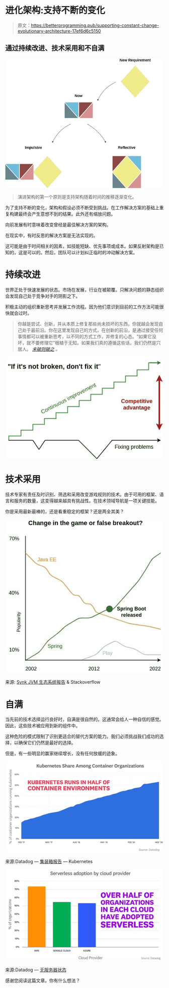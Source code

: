 # 进化架构:支持不断的变化

> 原文：<https://betterprogramming.pub/supporting-constant-change-evolutionary-architecture-17ef6d6c5150>

## 通过持续改进、技术采用和不自满

![](img/9f12ae1298bb12c327a27595be6237fb.png)

> 演进架构的第一个原则是支持架构随着时间的推移逐渐变化。

为了支持不断的变化，架构和假设必须不断受到挑战。在工作解决方案的基础上重复构建最终会产生意想不到的结果。此外还有缩放问题。

向前发展有时意味着改变曾经是最佳解决方案的架构。

在现实中，有时反思的解决方案是无法实现的。

这可能是由于时间相关的因素，如技能短缺、优先事项或成本。如果反射架构是已知的，这是可以的。然后，团队可以计划纠正临时的冲动解决方案。

# **持续改进**

世界正处于快速发展的状态。市场在发展，行业在被颠覆。只解决问题的静态组织会发现自己处于竞争对手的阴影之下。

积极主动的组织重新思考并发展工作流程。因为他们意识到目前的工作方法可能很快就会过时。

> 你越是尝试、创新，并从本质上修复那些尚未损坏的东西，你就越会发现自己处于最前沿。你在这里发现自己的方式，在创新的前沿，是通过接受任何事情都可以被重新思考，以不同的方式工作，并修复的心态。“如果它没坏，就不要修理它”根植于无知。如果我们真的遵循这些话，我们仍然是穴居人。 [*未破则破之*](http://mattymatt.co/if-it-aint-broke-break-it/) *。*

![](img/861b9cb8fb418dac3f1ca3fca252378f.png)

# **技术采用**

技术专家有责任及时识别、筛选和采用改变游戏规则的技术。由于可用的框架、语言和服务的数量，这变得越来越具有挑战性。在技术领域导航是一项关键技能。

你是采用最新最棒的，还是看重稳定的框架？还是两全其美？

![](img/6fa27a15eb760030a1643689324f3f72.png)

来源: [Synk JVM 生态系统报告](https://snyk.io/jvm-ecosystem-report-2021/) & Stackoverflow

# **自满**

当先前的技术选择运行良好时，自满是很自然的。这通常会给人一种自信的感觉。因此，这些技术被应用到新的组件中。

这种危险的模式限制了识别更适合的替代方案的能力。我们必须挑战我们成功的选择，以确保它们仍然是最好的选择。

但是，有一些明显的赢家继续增长，没有任何放缓的迹象。

![](img/e9205b8155cc0bfdb7d4cb2bada3d54b.png)

来源:Datadog — [集装箱报告](https://www.datadoghq.com/container-report-2020/#1) — Kubernetes

![](img/0957fb3079dc447a7f0b837f508855bd.png)

来源:Datadog — [无服务器状态](https://www.datadoghq.com/state-of-serverless/)

感谢您阅读这篇文章。你有什么想法？